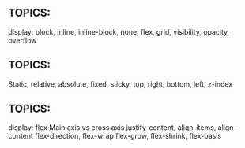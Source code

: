 ## TOPICS:
display: block, inline, inline-block, none, flex, grid, visibility, opacity, overflow


## TOPICS:
Static, relative, absolute, fixed, sticky, top, right, bottom, left, z-index


## TOPICS:
display: flex
Main axis vs cross axis
justify-content, align-items, align-content
flex-direction, flex-wrap
flex-grow, flex-shrink, flex-basis
